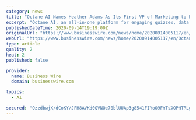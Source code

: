 ```yaml
---
category: news
title: "Octane AI Names Heather Adams As Its First VP of Marketing to Power Growth Within the Ecommerce Boom"
excerpt: "Octane AI, an all-in-one platform for engaging quizzes, data collection, and personalized Facebook Messenger and SMS automation, today announces the h"
publishedDateTime: 2020-09-14T19:19:00Z
originalUrl: "https://www.businesswire.com/news/home/20200914005117/en/Octane-AI-Names-Heather-Adams-As-Its-First-VP-of-Marketing-to-Power-Growth-Within-the-Ecommerce-Boom"
webUrl: "https://www.businesswire.com/news/home/20200914005117/en/Octane-AI-Names-Heather-Adams-As-Its-First-VP-of-Marketing-to-Power-Growth-Within-the-Ecommerce-Boom"
type: article
quality: 2
heat: 2
published: false

provider:
  name: Business Wire
  domain: businesswire.com

topics:
  - AI

secured: "OzzdbwjX/dCoKY/JFH8AVKd0QVNOe70blUUAp3g8541FIYoO9FYTsXOPHTRLgOzUWWUn52ZjP5JHT/b790/tMKX7hH/KWc7iiEuH4yOshgSwL4FFrMNh2ZoVKbq3YYX4VG5saSPcoDNb6X8tHiB+2KkAZIsN1JHvRXo1YedQ++mcIjfbOKkkoQymPKAkn0YRJ29Df8rWAgIm1JYDv/MeC6NxpfwQsjJ6kaZo9B6+ELjZBWKM0eENprbpmK28U/izV4gvAC+5zmwN8imUIN+K5T7EzsdI2jxaqS1I2hJ8LahG6dCZNPJB6zTR60DO5q29nWvNYugIxne5m+1caCLHOy++/X6KcB54emEp5uUorCA=;tBzI4bHPXE4OCXcGvBHLuA=="
---
```


